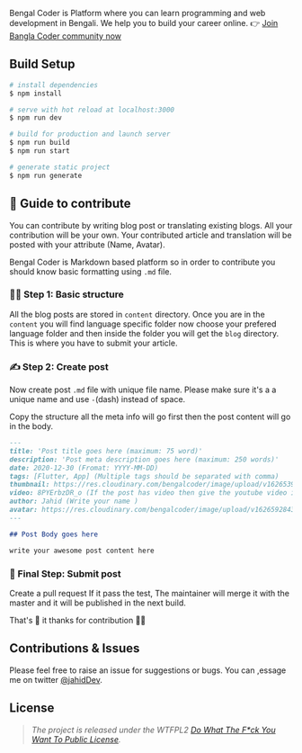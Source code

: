 Bengal Coder is Platform where you can learn programming and web development in Bengali. We help you to build your career online.
👉 [Join Bangla Coder community now](https://www.youtube.com/c/BengalCoder?sub_confirmation=1)

## Build Setup

```bash
# install dependencies
$ npm install

# serve with hot reload at localhost:3000
$ npm run dev

# build for production and launch server
$ npm run build
$ npm run start

# generate static project
$ npm run generate
```

## 👼 Guide to contribute

You can contribute by writing blog post or translating existing blogs. All your contribution will be your own. Your contributed article and translation will be posted with your attribute (Name, Avatar).

Bengal Coder is Markdown based platform so in order to contribute you should know basic formatting using `.md` file.

### 👨‍💻 Step 1: Basic structure

All the blog posts are stored in `content` directory. Once you are in the `content` you will find language specific folder now choose your prefered language folder and then inside the folder you will get the `blog` directory. This is where you have to submit your article.

### ✍️ Step 2: Create post

Now create post `.md` file with unique file name. Please make sure it's a a unique name and use `-`(dash) instead of space.

Copy the structure all the meta info will go first then the post content will go in the body.

```md
---
title: 'Post title goes here (maximum: 75 word)'
description: 'Post meta description goes here (maximum: 250 words)'
date: 2020-12-30 (Fromat: YYYY-MM-DD)
tags: [Flutter, App] (Multiple tags should be separated with comma)
thumbnail: https://res.cloudinary.com/bengalcoder/image/upload/v1626539825/flutter-course_bhtexz.png (Thumbnail should be hosted in cloudniay or imgbb)
video: 8PYErbzDR_o (If the post has video then give the youtube video id here otherwise remove this attribute)
author: Jahid (Write your name )
avatar: https://res.cloudinary.com/bengalcoder/image/upload/v1626592843/jahid_bo0fiu.png (Your avatar url make sure the image is 150x150px other format will not be allowed)
---

## Post Body goes here

write your awesome post content here
```

### 🚀 Final Step: Submit post

Create a pull request If it pass the test, The maintainer will merge it with the master and it will be published in the next build.

That's 🎉 it thanks for contribution 👨‍💻

## Contributions & Issues

Please feel free to raise an issue for suggestions or bugs. You can ,essage me on twitter [@jahidDev](https://twitter.com/jahidDev).

## License

> _The project is released under the WTFPL2 [Do What The F\*ck You Want To Public License](LICENSE)._
